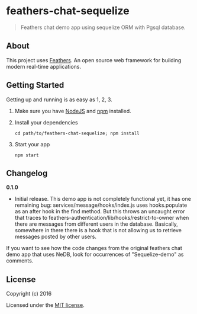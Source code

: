 # feathers-chat-sequelize

> Feathers chat demo app using sequelize ORM with Pgsql database.

## About

This project uses [Feathers](http://feathersjs.com). An open source web framework for building modern real-time applications.

## Getting Started

Getting up and running is as easy as 1, 2, 3.

1. Make sure you have [NodeJS](https://nodejs.org/) and [npm](https://www.npmjs.com/) installed.
2. Install your dependencies
    
    ```
    cd path/to/feathers-chat-sequelize; npm install
    ```

3. Start your app
    
    ```
    npm start
    ```

## Changelog

__0.1.0__

- Initial release. 
This demo app is not completely functional yet, it has one remaining bug: services/message/hooks/index.js uses hooks.populate as an after hook in the find method. But this
throws an uncaught error that traces to feathers-authentication/lib/hooks/restrict-to-owner when there are messages from different users in the database. Basically, somewhere in there there is a hook that is not allowing us to retrieve messages posted by other users.

If you want to see how the code changes from the original feathers chat demo app that uses NeDB, look for occurrences of "Sequelize-demo" as comments. 

## License

Copyright (c) 2016

Licensed under the [MIT license](LICENSE).
